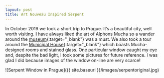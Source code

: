 ```yaml
---
layout: post
title: Art Nouveau Inspired Serpent
---
```


In October 2019 we took a short trip to Prague. It’s a beautiful city, well worth visiting. I have always liked the art of Alphons Mucha so a wander around the [museum](http://www.muchafoundation.org/){:target="_blank"} was a must. We also took a tour around the [Municipal House](https://www.prague.eu/en/object/places/417/municipal-house-obecni-dum?back=1){:target="_blank"} which boasts Mucha-designed rooms and stained glass. One particular window caught my eye and, despite the bad light, I took some pictures for future reference. I was glad I did because images of the window on-line are very scarce!

![Serpent Window in Prague]({{ site.baseurl }}/images/serpentoriginal.jpg) 

